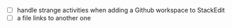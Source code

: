 - [ ] handle strange activities when adding a Github workspace to StackEdit 
- [ ] a file links to another one
<!--stackedit_data:
eyJoaXN0b3J5IjpbLTIwNTYzOTM2MDZdfQ==
-->